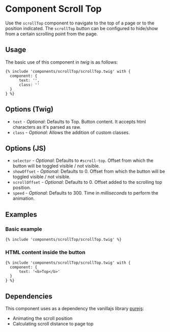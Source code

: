 # Component Scroll Top

Use the `scrollTop` component to navigate to the top of a page or to the position indicated. The `scrollTop` button can be configured to hide/show from a certain scrolling point from the page.

## Usage

The basic use of this component in *twig* is as follows:

```twig
{% include 'components/scrollTop/scrollTop.twig' with {
  component: {
      text: '',
      class: ''
  }
} %}
```

## Options (Twig)

+ `text` - *Optional*: Defaults to Top. Button content. It accepts html characters as it's parsed as raw.
+ `class` - *Optional*: Allows the addition of custom classes.

## Options (JS)

+ `selector` - *Optional*: Defaults to `#scroll-top`. Offset from which the button will be toggled visible / not visible.
+ `showOffset` - *Optional*: Defaults to 0. Offset from which the button will be toggled visible / not visible.
+ `scrollOffset` - *Optional*: Defaults to 0. Offset added to the scrolling top position.
+ `speed` - *Optional*: Defaults to 300. Time in _milliseconds_ to perform the animation.

## Examples

### Basic example

```twig
{% include 'components/scrollTop/scrollTop.twig' %}
```

### HTML content inside the button

```twig
{% include 'components/scrollTop/scrollTop.twig' with {
  component: {
      text: '<b>Top</b>'
  }
} %}
```

## Dependencies

This component uses as a dependency the vanillajs library [purejs](https://github.com/Runroom/purejs):

+ Animating the scroll position
+ Calculating scroll distance to page top
